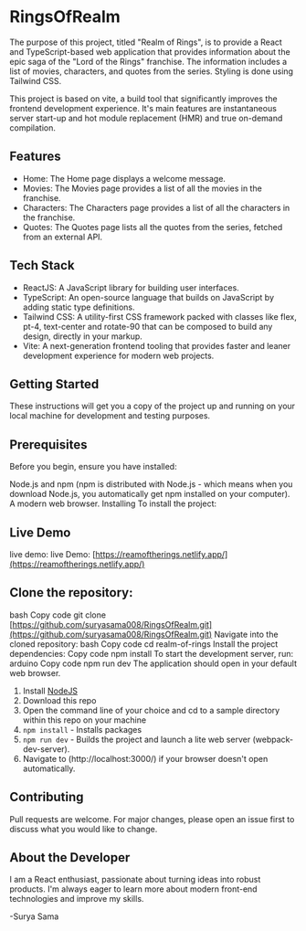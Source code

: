 # RingsOfRealm

The purpose of this project, titled "Realm of Rings", is to provide a React and TypeScript-based web application that provides information about the epic saga of the "Lord of the Rings" franchise. The information includes a list of movies, characters, and quotes from the series. Styling is done using Tailwind CSS.

This project is based on vite, a build tool that significantly improves the frontend development experience. It's main features are instantaneous server start-up and hot module replacement (HMR) and true on-demand compilation.

## Features
- Home: The Home page displays a welcome message.
- Movies: The Movies page provides a list of all the movies in the franchise.
- Characters: The Characters page provides a list of all the characters in the franchise.
- Quotes: The Quotes page lists all the quotes from the series, fetched from an external API.

## Tech Stack
- ReactJS: A JavaScript library for building user interfaces.
- TypeScript: An open-source language that builds on JavaScript by adding static type definitions.
- Tailwind CSS: A utility-first CSS framework packed with classes like flex, pt-4, text-center and rotate-90 that can be composed to build any design, directly in your markup.
- Vite: A next-generation frontend tooling that provides faster and leaner development experience for modern web projects.

## Getting Started
These instructions will get you a copy of the project up and running on your local machine for development and testing purposes.

## Prerequisites
Before you begin, ensure you have installed:

Node.js and npm (npm is distributed with Node.js - which means when you download Node.js, you automatically get npm installed on your computer).
A modern web browser.
Installing
To install the project:

## Live Demo
live demo: live Demo: [https://reamoftherings.netlify.app/](https://reamoftherings.netlify.app/)

## Clone the repository:
bash
Copy code
git clone [https://github.com/suryasama008/RingsOfRealm.git](https://github.com/suryasama008/RingsOfRealm.git)
Navigate into the cloned repository:
bash
Copy code
cd realm-of-rings
Install the project dependencies:
Copy code
npm install
To start the development server, run:
arduino
Copy code
npm run dev
The application should open in your default web browser.

1. Install [NodeJS](http://www.nodejs.org)
2. Download this repo
3. Open the command line of your choice and cd to a sample directory within this repo on your machine
4. `npm install` - Installs packages
5. `npm run dev` - Builds the project and launch a lite web server (webpack-dev-server).
6. Navigate to (http://localhost:3000/) if your browser doesn't open automatically.

## Contributing
Pull requests are welcome. For major changes, please open an issue first to discuss what you would like to change.


## About the Developer
I am a React enthusiast, passionate about turning ideas into robust products. I'm always eager to learn more about modern front-end technologies and improve my skills.

-Surya Sama

